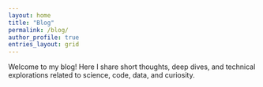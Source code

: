 ```yaml
---
layout: home
title: "Blog"
permalink: /blog/
author_profile: true
entries_layout: grid
---
```


Welcome to my blog! Here I share short thoughts, deep dives, and technical explorations related to science, code, data, and curiosity.
